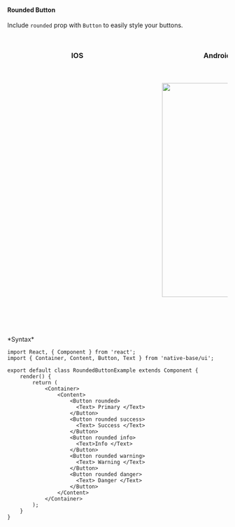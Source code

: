 #### Rounded Button

Include <code>rounded</code> prop with <code>Button</code> to easily style your buttons.

<br />
    <table>
      <thead>
        <tr style="border-style: hidden">
          <th style="border-style: hidden; padding-right: 34px;">IOS</th>
          <th style="padding-right: 140px;">Android</th>
        </tr>
      </thead>
      <thead>
        <tr style="border-style: hidden">
          <th style="border-style: hidden"><div style="background: url(../../assets/iphone.png) no-repeat; padding: 63px 20px 100px 18px; width: 292px"><img src="{{('../../assets/ios/components/rounded-button.png')}}" alt="" /></div></th>
          <th><div style="background: url(../../assets/android.png) no-repeat; padding: 45px 118px 68px 0px; background-size: 292px 576px;"><img height="490px" width="266px" src="{{('../../assets/android/components/rounded-button.png')}}" alt="" /></div></th>
        </tr>
      </thead>
    </table>
*Syntax*

<pre class="line-numbers"><code class="language-jsx">import React, { Component } from 'react';
import { Container, Content, Button, Text } from 'native-base/ui';
​
export default class RoundedButtonExample extends Component {
    render() {
        return (
            &lt;Container>
                &lt;Content>
                    &lt;Button rounded>
                      &lt;Text> Primary &lt;/Text>
                    &lt;/Button>
                    &lt;Button rounded success>
                      &lt;Text> Success &lt;/Text>
                    &lt;/Button>
                    &lt;Button rounded info>
                      &lt;Text>Info &lt;/Text>
                    &lt;/Button>
                    &lt;Button rounded warning>
                      &lt;Text> Warning &lt;/Text>
                    &lt;/Button>
                    &lt;Button rounded danger>
                      &lt;Text> Danger &lt;/Text>
                    &lt;/Button>
                &lt;/Content>
            &lt;/Container>
        );
    }
}</code></pre><br />
